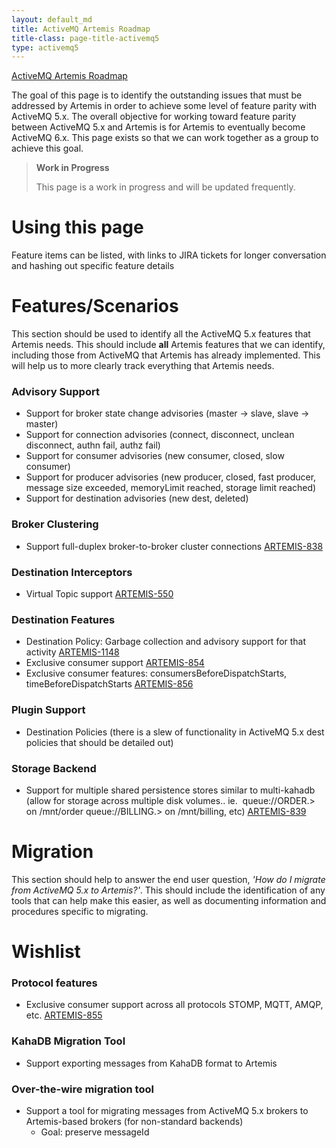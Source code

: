```yaml
---
layout: default_md
title: ActiveMQ Artemis Roadmap 
title-class: page-title-activemq5
type: activemq5
---
```


[ActiveMQ Artemis Roadmap](activemq-artemis-roadmap)


The goal of this page is to identify the outstanding issues that must be addressed by Artemis in order to achieve some level of feature parity with ActiveMQ 5.x. The overall objective for working toward feature parity between ActiveMQ 5.x and Artemis is for Artemis to eventually become ActiveMQ 6.x. This page exists so that we can work together as a group to achieve this goal.

> **Work in Progress**
> 
> This page is a work in progress and will be updated frequently.

Using this page
===============

Feature items can be listed, with links to JIRA tickets for longer conversation and hashing out specific feature details

Features/Scenarios
==================

This section should be used to identify all the ActiveMQ 5.x features that Artemis needs. This should include **all** Artemis features that we can identify, including those from ActiveMQ that Artemis has already implemented. This will help us to more clearly track everything that Artemis needs.

### Advisory Support

*   Support for broker state change advisories (master -> slave, slave -> master)
*   Support for connection advisories (connect, disconnect, unclean disconnect, authn fail, authz fail)
*   Support for consumer advisories (new consumer, closed, slow consumer)
*   Support for producer advisories (new producer, closed, fast producer, message size exceeded, memoryLimit reached, storage limit reached)
*   Support for destination advisories (new dest, deleted)

### Broker Clustering

*   Support full-duplex broker-to-broker cluster connections [ARTEMIS-838](https://issues.apache.org/jira/browse/ARTEMIS-838)

### Destination Interceptors

*   Virtual Topic support [ARTEMIS-550](https://issues.apache.org/jira/browse/ARTEMIS-550)

### Destination Features

*   Destination Policy: Garbage collection and advisory support for that activity [ARTEMIS-1148](https://issues.apache.org/jira/browse/ARTEMIS-1148)
*   Exclusive consumer support [ARTEMIS-854](https://issues.apache.org/jira/browse/ARTEMIS-854)
*   Exclusive consumer features: consumersBeforeDispatchStarts, timeBeforeDispatchStarts [ARTEMIS-856](https://issues.apache.org/jira/browse/ARTEMIS-856)

### Plugin Support

*   Destination Policies (there is a slew of functionality in ActiveMQ 5.x dest policies that should be detailed out)

### Storage Backend

*   Support for multiple shared persistence stores similar to multi-kahadb (allow for storage across multiple disk volumes.. ie.  queue://ORDER.> on /mnt/order queue://BILLING.> on /mnt/billing, etc) [ARTEMIS-839](https://issues.apache.org/jira/browse/ARTEMIS-839)

Migration
=========

This section should help to answer the end user question, _'How do I migrate from ActiveMQ 5.x to Artemis?'_. This should include the identification of any tools that can help make this easier, as well as documenting information and procedures specific to migrating.

Wishlist
========

### Protocol features

*   Exclusive consumer support across all protocols STOMP, MQTT, AMQP, etc. [ARTEMIS-855](https://issues.apache.org/jira/browse/ARTEMIS-855)
    

### KahaDB Migration Tool

*   Support exporting messages from KahaDB format to Artemis

### Over-the-wire migration tool

*   Support a tool for migrating messages from ActiveMQ 5.x brokers to Artemis-based brokers (for non-standard backends)
    *   Goal: preserve messageId


